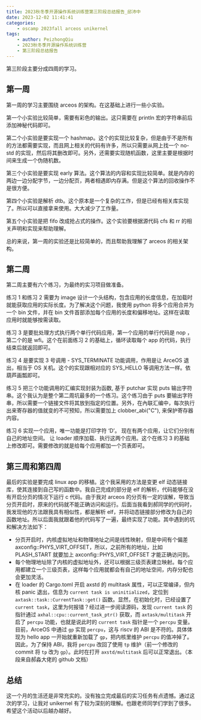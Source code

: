 ```yaml
---
title: 2023秋冬季开源操作系统训练营第三阶段总结报告_邱沛中
date: 2023-12-02 11:41:41
categories:
    - oscamp 2023fall arceos unikernel
tags:
    - author: PeizhongQiu
    - 2023秋冬季开源操作系统训练营
    - 第三阶段总结报告
---
```

第三阶段主要分成四周的学习。
## 第一周
第一周的学习主要围绕 arceos 的架构。在这基础上进行一些小实验。

第一个小实验比较简单，需要有彩色的输出。这只需要在 println 宏的字符串前后添加神秘代码即可。

第二个小实验是要实现一个 hashmap。这个的实现比较复杂，但是由于不是所有的方法都需要实现，而且网上相关的代码有许多，所以只需要从网上找一个 no-std 的实现，然后将其删改即可。另外，还需要实现随机函数，这里主要是根据时间来生成一个伪随机数。

第三个小实验是要实现 early 算法。这个算法的内容和实现比较简单。就是内存的两边一边分配字节，一边分配页，两者相遇即内存满。但是这个算法的回收操作不是很方便。

第四个小实验是解析 dtb。这个原本是一个复杂的工作，但是已经有相关库实现了。所以可以直接拿来使用。大大减少了工作量。

第五个小实验是把 fifo 改成抢占式的操作。这个实验要根据源代码 cfs 和 rr 的相关声明和实现来帮助理解。

总的来说，第一周的实验还是比较简单的，而且帮助我理解了 arceos 的相关架构。

## 第二周
第二周主要有六个练习，为最终的实习项目做准备。

练习 1 和练习 2 需要为 image 设计一个头结构，包含应用的长度信息，在加载时就能获取应用的实际长度。为了解决这个问题，我使用 python 将多个应用合并为一个 bin 文件，并在 bin 文件首部添加每个应用的长度和偏移地址。这样在读取应用时就能够按需读取。

练习 3 是要批处理方式执行两个单行代码应用，第一个应用的单行代码是 nop ，第二个的是 wfi。这个在前面练习 2 的基础上，循环读取每个 app 的代码，执行结束后就返回即可。

练习 4 是要实现 3 号调用 - SYS_TERMINATE 功能调用，作用是让 ArceOS 退出，相当于 OS 关机。这个的实现跟相对应的 SYS_HELLO 等调用方法一样。依葫芦画瓢即可。

练习 5 把三个功能调用的汇编实现封装为函数, 基于 putchar 实现 puts 输出字符串。这个我认为是整个第二周坑最多的一个练习。这个练习由于 puts 要输出字符串，所以需要一个链接文件将其放到指定的位置。另外，在內联汇编中，每次执行出来寄存器的值就变的不可预知，所以需要加上 clobber_abi("C"), 来保护寄存器内容。

练习 6 实现一个应用，唯一功能是打印字符 ‘D’。 现在有两个应用，让它们分别有自己的地址空间。 让 loader 顺序加载、执行这两个应用。这个在练习 3 的基础上修改即可。需要修改的就是给每个应用都加一个页表即可。

## 第三周和第四周
最后的实验是要完成 linux app 的移植。这个我采用的方法是变更 elf 动态链接库，使其连接到自己写的函数中。我自己完成的部分是 elf 的解析，代码能够在没有开启分页的情况下运行 c 代码。由于我对 arceos 的分页有一定的误解，导致当分页开启时，原来的代码就不能正确访问和运行。后面当我看到郝同学的代码时，我发现他的方法跟我具有相似性，都是解析 elf，并将动态链接部分修改为自己的函数地址。所以后面我就跟着他的代码写了一遍，最终实现了功能。其中遇到的坑和解决方法如下：
- 分页开启时，内核虚拟地址和物理地址之间是线性映射，但是中间有个偏差 axconfig::PHYS_VIRT_OFFSET，所以，之前所有的地址，比如 PLASH_START 就要加上 axconfig::PHYS_VIRT_OFFSET 才能正确访问到。
- 每个物理地址除了内核的虚拟地址外，还可以根据三级页表建立映射。每个应用都建立一个三级页表，这样每个应用就都会有自己的地址空间，内存分配也会更加灵活。
- 在 loader 的 Cargo.toml 开启 axstd 的 multitask 属性，可以正常编译，但内核 panic 退出，信息为 `current task is uninitialized`，定位到 `axtask::task::CurrentTask::get()` 函数。显然，在初始化时，已经设置了 `current task`，这里为何报错？经过进一步阅读源码，发现 `current task` 的指针通过 `axhal::cpu::current_task_ptr()` 获取，而 `axtask/multitask` 开启了 `percpu` 功能，也就是说此时的 `current task` 指针是一个 `percpu` 变量。目前，ArceOS 中通过 `gp` 实现 `percpu`，这与 riscv 的 ABI 是不符的。具体体现为 hello app 一开始就重新加载了 `gp`，把内核里维护 `percpu` 的值冲掉了。因此，为了保持 ABI，我将 `percpu` 改回了使用 `tp` 维护（前一个修改的 commit 将 `tp` 改为 `gp`）。此时在打开 `axstd/multitask` 后可以正常退出。（本段来自郝淼大佬的 github 文档）

## 总结
这一个月的生活还是非常充实的。没有独立完成最后的实习任务有点遗憾。通过这次的学习，让我对 unikernel 有了较为深刻的理解。也跟老师同学们学到了很多。希望这个活动以后越办越好。